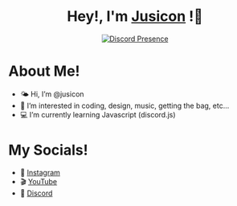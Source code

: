 <div align="center" dir="auto">
  <h1 dir="auto">
  <a id="user-content-hi-there-im-mrfluffycloud" class="anchor" aria-hidden="true" href="#hi-there-im-mrfluffycloud">
    </a>
		 Hey!, I'm 
    <a href="https://github.com/jusicon">Jusicon</a>
  !💜
  </h1>
  
[![Discord Presence](https://lanyard.cnrad.dev/api/766336320624132226)](https://discord.com/users/766336320624132226)
</div>

# About Me!
- 🌤 Hi, I’m @jusicon
- 💫 I’m interested in coding, design, music, getting the bag, etc...
- 💻 I’m currently learning Javascript (discord.js)

# My Socials!
- 📸 [Instagram](https://instagram.com/jus.i.con)
- 🎬 [YouTube](https://youtube.com/Jusicon)
- 👾 [Discord](https://dsc.gg/ad-café)
<!---
jusicon/jusicon is a ✨ special ✨ repository because its `README.md` (this file) appears on your GitHub profile.
You can click the Preview link to take a look at your changes.
--->
